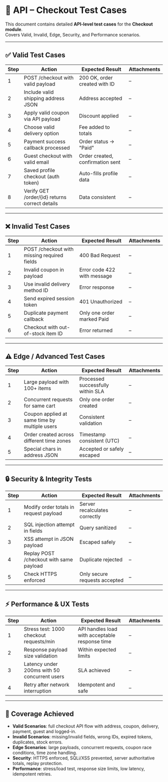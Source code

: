 # 🔌 API – Checkout Test Cases

This document contains detailed **API-level test cases** for the **Checkout module**.  
Covers Valid, Invalid, Edge, Security, and Performance scenarios.

---

## ✅ Valid Test Cases

| Step | Action | Expected Result | Attachments |
|------|--------|-----------------|-------------|
| 1 | POST /checkout with valid payload | 200 OK, order created with ID | – |
| 2 | Include valid shipping address JSON | Address accepted | – |
| 3 | Apply valid coupon via API payload | Discount applied | – |
| 4 | Choose valid delivery option | Fee added to totals | – |
| 5 | Payment success callback processed | Order status → "Paid" | – |
| 6 | Guest checkout with valid email | Order created, confirmation sent | – |
| 7 | Saved profile checkout (auth token) | Auto-fills profile data | – |
| 8 | Verify GET /order/{id} returns correct details | Data consistent | – |

---

## ❌ Invalid Test Cases

| Step | Action | Expected Result | Attachments |
|------|--------|-----------------|-------------|
| 1 | POST /checkout with missing required fields | 400 Bad Request | – |
| 2 | Invalid coupon in payload | Error code 422 with message | – |
| 3 | Use invalid delivery method ID | Error response | – |
| 4 | Send expired session token | 401 Unauthorized | – |
| 5 | Duplicate payment callback | Only one order marked Paid | – |
| 6 | Checkout with out-of-stock item ID | Error returned | – |

---

## ⚠️ Edge / Advanced Test Cases

| Step | Action | Expected Result | Attachments |
|------|--------|-----------------|-------------|
| 1 | Large payload with 100+ items | Processed successfully within SLA | – |
| 2 | Concurrent requests for same cart | Only one order created | – |
| 3 | Coupon applied at same time by multiple users | Consistent validation | – |
| 4 | Order created across different time zones | Timestamp consistent (UTC) | – |
| 5 | Special chars in address JSON | Accepted or safely escaped | – |

---

## 🔒 Security & Integrity Tests

| Step | Action | Expected Result | Attachments |
|------|--------|-----------------|-------------|
| 1 | Modify order totals in request payload | Server recalculates correctly | – |
| 2 | SQL injection attempt in fields | Query sanitized | – |
| 3 | XSS attempt in JSON payload | Escaped safely | – |
| 4 | Replay POST /checkout with same payload | Duplicate rejected | – |
| 5 | Check HTTPS enforced | Only secure requests accepted | – |

---

## ⚡ Performance & UX Tests

| Step | Action | Expected Result | Attachments |
|------|--------|-----------------|-------------|
| 1 | Stress test: 1000 checkout requests/min | API handles load with acceptable response time | – |
| 2 | Response payload size validation | Within expected limits | – |
| 3 | Latency under 200ms with 50 concurrent users | SLA achieved | – |
| 4 | Retry after network interruption | Idempotent and safe | – |

---

## 📌 Coverage Achieved

- **Valid Scenarios**: full checkout API flow with address, coupon, delivery, payment, guest and logged-in.  
- **Invalid Scenarios**: missing/invalid fields, wrong IDs, expired tokens, duplicates, stock errors.  
- **Edge Scenarios**: large payloads, concurrent requests, coupon race conditions, time zone handling.  
- **Security**: HTTPS enforced, SQLi/XSS prevented, server authoritative totals, replay protection.  
- **Performance**: stress/load test, response size limits, low latency, idempotent retries.  
